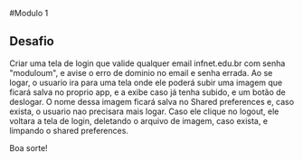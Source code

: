 #Modulo 1

## Desafio

Criar uma tela de login que valide qualquer email infnet.edu.br com senha "moduloum", e avise o erro de dominio no email e senha errada.
Ao se logar, o usuario ira para uma tela onde ele poderá subir uma imagem que ficará salva no proprio app, e a exibe caso já tenha subido, e um botão de deslogar.
O nome dessa imagem ficará salva no Shared preferences e, caso exista, o usuario nao precisara mais logar.
Caso ele clique no logout, ele voltara a tela de login, deletando o arquivo de imagem, caso exista, e limpando o shared preferences.

Boa sorte!